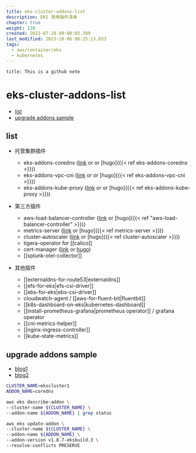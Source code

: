 ```yaml
---
title: eks-cluster-addons-list
description: EKS 常用插件清单
chapter: true
weight: 120
created: 2022-07-20 09:00:03.399
last_modified: 2023-10-06 08:15:13.033
tags:
  - aws/container/eks
  - kubernetes
---
```


```ad-attention
title: This is a github note

```

# eks-cluster-addons-list

- [list](#list)
- [upgrade addons sample](#upgrade-addons-sample)

## list

- 托管集群插件
	- eks-addons-coredns ([link](eks-addons-coredns.md) or or [hugo]({{< ref eks-addons-coredns >}}))
	- eks-addons-vpc-cni ([link](eks-addons-vpc-cni.md) or or [hugo]({{< ref eks-addons-vpc-cni >}}))
	- eks-addons-kube-proxy ([link](eks-addons-kube-proxy.md) or or [hugo]({{< ref eks-addons-kube-proxy >}}))

- 第三方插件
	- aws-load-balancer-controller ([link](aws-load-balancer-controller.md) or [hugo]({{< ref "aws-load-balancer-controller" >}}))
	- metrics-server ([link](metrics-server.md) or [hugo]({{< ref metrics-server >}}))
	- cluster-autoscaler ([link](cluster-autoscaler.md) or [hugo]({{< ref cluster-autoscaler >}}))
	- tigera-operator for [[calico]]  
	- cert-manager ([link](cert-manager.md) or [hugo](cert-manager))
	- [[splunk-otel-collector]] 

- 其他插件
	- [[externaldns-for-route53|externaldns]] 
	- [[efs-for-eks|efs-csi-driver]] 
	- [[ebs-for-eks|ebs-csi-driver]] 
	- cloudwatch-agent / [[aws-for-fluent-bit|fluentbit]] 
	- [[k8s-dashboard-on-eks|kubernetes-dashboard]] 
	- [[install-prometheus-grafana|prometheus operator]] / grafana operator
	- [[cni-metrics-helper]] 
	- [[nginx-ingress-controller]] 
	- [[kube-state-metrics]] 

## upgrade addons sample
- [blog1](https://aws.amazon.com/blogs/containers/amazon-eks-add-ons-preserve-customer-edits/)
- [blog2](https://aws.amazon.com/cn/blogs/containers/amazon-eks-add-ons-advanced-configuration/)
```sh
CLUSTER_NAME=ekscluster1
ADDON_NAME=coredns

aws eks describe-addon \
--cluster-name ${CLUSTER_NAME} \
--addon-name ${ADDON_NAME} | grep status

aws eks update-addon \
--cluster-name ${CLUSTER_NAME} \
--addon-name ${ADDON_NAME} \
--addon-version v1.8.7-eksbuild.3 \
--resolve-conflicts PRESERVE

```



